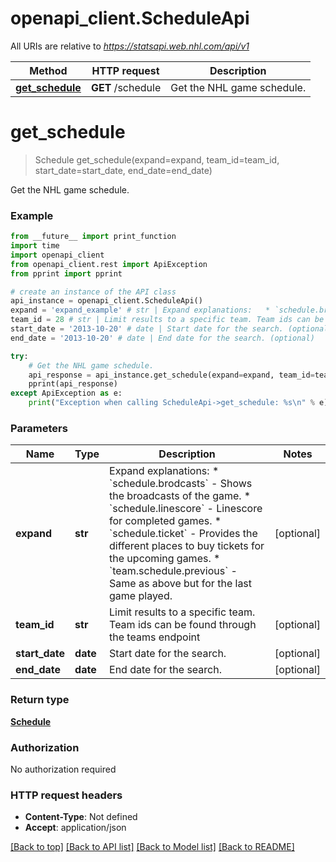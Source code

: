 # openapi_client.ScheduleApi

All URIs are relative to *https://statsapi.web.nhl.com/api/v1*

Method | HTTP request | Description
------------- | ------------- | -------------
[**get_schedule**](ScheduleApi.md#get_schedule) | **GET** /schedule | Get the NHL game schedule.


# **get_schedule**
> Schedule get_schedule(expand=expand, team_id=team_id, start_date=start_date, end_date=end_date)

Get the NHL game schedule.

### Example
```python
from __future__ import print_function
import time
import openapi_client
from openapi_client.rest import ApiException
from pprint import pprint

# create an instance of the API class
api_instance = openapi_client.ScheduleApi()
expand = 'expand_example' # str | Expand explanations:   * `schedule.brodcasts` - Shows the broadcasts of the game.   * `schedule.linescore` - Linescore for completed games.   * `schedule.ticket` - Provides the different places to buy tickets for the upcoming games.   * `team.schedule.previous` - Same as above but for the last game played.  (optional)
team_id = 28 # str | Limit results to a specific team. Team ids can be found through the teams endpoint (optional)
start_date = '2013-10-20' # date | Start date for the search. (optional)
end_date = '2013-10-20' # date | End date for the search. (optional)

try:
    # Get the NHL game schedule.
    api_response = api_instance.get_schedule(expand=expand, team_id=team_id, start_date=start_date, end_date=end_date)
    pprint(api_response)
except ApiException as e:
    print("Exception when calling ScheduleApi->get_schedule: %s\n" % e)
```

### Parameters

Name | Type | Description  | Notes
------------- | ------------- | ------------- | -------------
 **expand** | **str**| Expand explanations:   * &#x60;schedule.brodcasts&#x60; - Shows the broadcasts of the game.   * &#x60;schedule.linescore&#x60; - Linescore for completed games.   * &#x60;schedule.ticket&#x60; - Provides the different places to buy tickets for the upcoming games.   * &#x60;team.schedule.previous&#x60; - Same as above but for the last game played.  | [optional] 
 **team_id** | **str**| Limit results to a specific team. Team ids can be found through the teams endpoint | [optional] 
 **start_date** | **date**| Start date for the search. | [optional] 
 **end_date** | **date**| End date for the search. | [optional] 

### Return type

[**Schedule**](Schedule.md)

### Authorization

No authorization required

### HTTP request headers

 - **Content-Type**: Not defined
 - **Accept**: application/json

[[Back to top]](#) [[Back to API list]](../README.md#documentation-for-api-endpoints) [[Back to Model list]](../README.md#documentation-for-models) [[Back to README]](../README.md)

